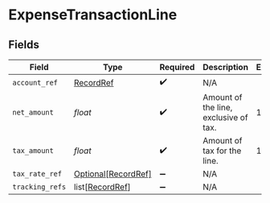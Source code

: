 # ExpenseTransactionLine


## Fields

| Field                                                   | Type                                                    | Required                                                | Description                                             | Example                                                 |
| ------------------------------------------------------- | ------------------------------------------------------- | ------------------------------------------------------- | ------------------------------------------------------- | ------------------------------------------------------- |
| `account_ref`                                           | [RecordRef](../../models/shared/recordref.md)           | :heavy_check_mark:                                      | N/A                                                     |                                                         |
| `net_amount`                                            | *float*                                                 | :heavy_check_mark:                                      | Amount of the line, exclusive of tax.                   | 110.42                                                  |
| `tax_amount`                                            | *float*                                                 | :heavy_check_mark:                                      | Amount of tax for the line.                             | 14.43                                                   |
| `tax_rate_ref`                                          | [Optional[RecordRef]](../../models/shared/recordref.md) | :heavy_minus_sign:                                      | N/A                                                     |                                                         |
| `tracking_refs`                                         | list[[RecordRef](../../models/shared/recordref.md)]     | :heavy_minus_sign:                                      | N/A                                                     |                                                         |